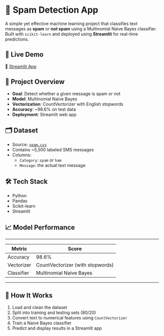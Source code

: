 # 📧 Spam Detection App

A simple yet effective machine learning project that classifies text messages as **spam** or **not spam** using a Multinomial Naive Bayes classifier. Built with `scikit-learn` and deployed using **Streamlit** for real-time predictions.

## 🚀 Live Demo

🔗 [Streamlit App](https://spamclassification-git-3wqdqv56uonwx86qxumgk6.streamlit.app/)


## 🧠 Project Overview

- **Goal**: Detect whether a given message is spam or not
- **Model**: Multinomial Naive Bayes
- **Vectorization**: CountVectorizer with English stopwords
- **Accuracy**: ~98.6% on test data
- **Deployment**: Streamlit web app


## 🗂️ Dataset

- Source: [`spam.csv`](https://www.kaggle.com/datasets/uciml/sms-spam-collection-dataset)
- Contains ~5,500 labeled SMS messages
- Columns:
  - `Category`: `spam` or `ham`
  - `Message`: the actual text message


## 🛠️ Tech Stack

- Python
- Pandas
- Scikit-learn
- Streamlit


## 📈 Model Performance

-------------------------------------------------
| Metric     | Score                            |
|------------|----------------------------------|
| Accuracy   | 98.6%                            |
| Vectorizer | CountVectorizer (with stopwords) |
| Classifier | Multinomial Naive Bayes          |
-------------------------------------------------


## 🧪 How It Works

1. Load and clean the dataset
2. Split into training and testing sets (80/20)
3. Convert text to numerical features using `CountVectorizer`
4. Train a Naive Bayes classifier
5. Predict and display results in a Streamlit app


